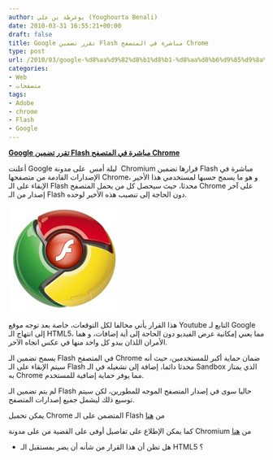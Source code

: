 ```yaml
---
author: يوغرطة بن علي (Youghourta Benali)
date: 2010-03-31 16:55:21+00:00
draft: false
title: Google تقرر تضمين Flash مباشرة في المتصفح Chrome
type: post
url: /2010/03/google-%d8%aa%d9%82%d8%b1%d8%b1-%d8%aa%d8%b6%d9%85%d9%8a%d9%86-flash-%d9%85%d8%a8%d8%a7%d8%b4%d8%b1%d8%a9-%d9%81%d9%8a-%d8%a7%d9%84%d9%85%d8%aa%d8%b5%d9%81%d8%ad-chrome/
categories:
- Web
- متصفحات
tags:
- Adobe
- chrome
- Flash
- Google
---
```


[**Google تقرر تضمين Flash مباشرة في المتصفح Chrome**](https://www.it-scoop.com/2010/03/google-%d8%aa%d9%82%d8%b1%d8%b1-%d8%aa%d8%b6%d9%85%d9%8a%d9%86-flash-%d9%85%d8%a8%d8%a7%d8%b4%d8%b1%d8%a9-%d9%81%d9%8a-%d8%a7%d9%84%d9%85%d8%aa%d8%b5%d9%81%d8%ad-chrome/)


أعلنت Google ليلة أمس  على مدونة  Chromium قرارها تضمين Flash مباشرة في الإصدارات القادمة من متصفحها Chrome، و هو ما يسمح حسبها لمستخدمي هذا الأخير الإبقاء على الـ Flash محدثا، حيث سيحصل كل من يحمل المتصفح Chrome على آخر إصدار من الـ Flash دون الحاجة إلى تنصيب هذه الأخير لوحده.

[![](ChromeFlash-e1270054475670.png)
](https://www.it-scoop.com/2010/03/google-%d8%aa%d9%82%d8%b1%d8%b1-%d8%aa%d8%b6%d9%85%d9%8a%d9%86-flash-%d9%85%d8%a8%d8%a7%d8%b4%d8%b1%d8%a9-%d9%81%d9%8a-%d8%a7%d9%84%d9%85%d8%aa%d8%b5%d9%81%d8%ad-chrome/)

هذا القرار يأتي مخالفا لكل التوقعات، خاصة بعد توجه موقع Youtube التابع لـ Google إلى انتهاج الـ HTML5، مما يعني إمكانية عرض الفيديو دون الحاجة إلى أية إضافات، و هما الأمران اللذان يبدو كل واحد منها في عكس اتجاه الآخر.

يسمح تضمين الـ Flash في المتصفح Chrome ضمان حماية أكبر للمستخدمين، حيث أنه سيتم الإبقاء على الـ Flash محدثا دائما، إضافة إلى تشغيله في الـ Sandbox الذي يمتاز به Chrome مما يوفر حماية إضافية للمستخدم.

لم يتم تضمين الـ Flash حاليا سوى في إصدار المتصفح الموجه للمطورين، لكن سيتم توسيع ذلك ليشمل جميع إصدارات المتصفح.

يمكن تحميل Chrome المتضمن على الـ Flash من [هنا](http://dev.chromium.org/getting-involved/dev-channel)

كما يمكن الإطلاع على تفاصيل أوفى على القضية من على مدونة Chromium من [هنا](http://blog.chromium.org/2010/03/bringing-improved-support-for-adobe.html)

- هل تظن أن هذا القرار من شأنه أن يضر بمستقبل الـ HTML5 ؟
